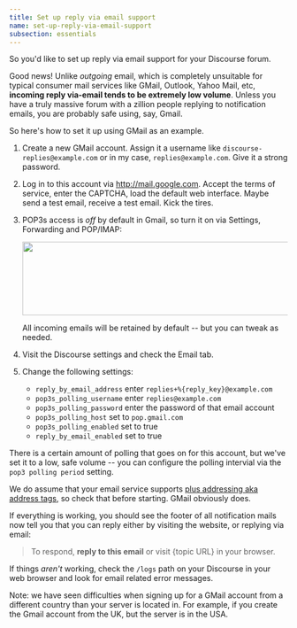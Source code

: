 ```yaml
---
title: Set up reply via email support
name: set-up-reply-via-email-support
subsection: essentials
---
```


So you'd like to set up reply via email support for your Discourse forum.

Good news! Unlike *outgoing* email, which is completely unsuitable for typical consumer mail services like GMail, Outlook, Yahoo Mail, etc, **incoming reply via-email tends to be extremely low volume**. Unless you have a truly massive forum with a zillion people replying to notification emails, you are probably safe using, say, Gmail.

So here's how to set it up using GMail as an example.

1. Create a new GMail account. Assign it a username like `discourse-replies@example.com` or in my case, `replies@example.com`. Give it a strong password.

2. Log in to this account via http://mail.google.com. Accept the terms of service, enter the CAPTCHA, load the default web interface. Maybe send a test email, receive a test email. Kick the tires.

3. POP3s access is *off* by default in Gmail, so turn it on via Settings, Forwarding and POP/IMAP:

    <img src="/uploads/default/34248/002f26ff28b96ca9.png" width="513" height="133">

    All incoming emails will be retained by default -- but you can tweak as needed.

3. Visit the Discourse settings and check the Email tab.

4. Change the following settings:
   - `reply_by_email_address` enter `replies+%{reply_key}@example.com`
   - `pop3s_polling_username` enter `replies@example.com`
   - `pop3s_polling_password` enter the password of that email account
   - `pop3s_polling_host` set to `pop.gmail.com`
   - `pop3s_polling_enabled` set to true
   - `reply_by_email_enabled` set to true

There is a certain amount of polling that goes on for this account, but we've set it to a low, safe volume -- you can configure the polling intervial via the `pop3 polling period` setting.

We do assume that your email service supports [plus addressing aka address tags](http://en.wikipedia.org/wiki/Email_address#Address_tags), so check that before starting. GMail obviously does.

If everything is working, you should see the footer of all notification mails now tell you that you can reply either by visiting the website, or replying via email:

> To respond, **reply to this email** or visit {topic URL} in your browser.

If things *aren't* working, check the `/logs` path on your Discourse in your web browser and look for email related error messages.

Note: we have seen difficulties when signing up for a GMail account from a different country than your server is located in. For example, if you create the Gmail account from the UK, but the server is in the USA.
